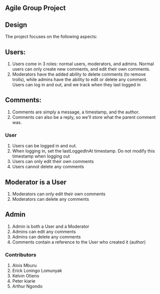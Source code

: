 ## Agile Group Project

## Design
The project focuses on the following aspects:

## Users:
1) Users come in 3 roles: normal users, moderators, and admins. Normal users can only create new comments, and edit their own comments.
2) Moderators have the added ability to delete comments (to remove trolls), while admins have the ability to edit or delete any comment.
Users can log in and out, and we track when they last logged in


## Comments:
1) Comments are simply a message, a timestamp, and the author.
2) Comments can also be a reply, so we'll store what the parent comment was.

### User

1) Users can be logged in and out.
2) When logging in, set the lastLoggedInAt timestamp. Do not modify this timestamp when logging out
3) Users can only edit their own comments
4) Users cannot delete any comments

## Moderator is a User

1) Moderators can only edit their own comments
2) Moderators can delete any comments

## Admin
1) Admin is both a User and a Moderator
2) Admins can edit any comments
3) Admins can delete any comments
4) Comments contain a reference to the User who created it (author)


### Contributors

1) Alois Mburu
2) Erick Loningo Lomunyak
3) Kelvin Otieno
4) Peter kiarie
5) Arthur Ngondo 
